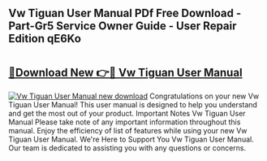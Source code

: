 ## Vw Tiguan User Manual PDf Free Download - Part-Gr5 Service Owner Guide - User Repair Edition qE6Ko

# <h2><a href="http://cf23215.oget.top/?id=Vw+Tiguan+User+Manual">🔗Download New 👉🔴 Vw Tiguan User Manual</a></h2>

[![Vw Tiguan User Manual new download](https://i.imgur.com/5g1atiW.png)](http://cf23215.oget.top/?id=Vw+Tiguan+User+Manual)
Congratulations on your new Vw Tiguan User Manual! This user manual is designed to help you understand and get the most out of your product. Important Notes Vw Tiguan User Manual Please take note of any important information throughout this manual. Enjoy the efficiency of list of features while using your new Vw Tiguan User Manual. We're Here to Support You Vw Tiguan User Manual. Our team is dedicated to assisting you with any questions or concerns.

